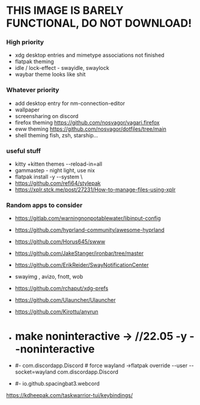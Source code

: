 # THIS IMAGE IS BARELY FUNCTIONAL, DO NOT DOWNLOAD!

### High priority
- xdg desktop entries and mimetype associations not finished
- flatpak theming
- idle / lock-effect - swayidle, swaylock
- waybar theme looks like shit

### Whatever priority
- add desktop entry for nm-connection-editor
- wallpaper
- screensharing on discord
- firefox theming https://github.com/nosvagor/vagari.firefox
- eww theming https://github.com/nosvagor/dotfiles/tree/main
- shell theming fish, zsh, starship...

### useful stuff
- kitty +kitten themes --reload-in=all
- gammastep - night light, use nix
- flatpak install -y --system \\
- https://github.com/refi64/stylepak
- https://xplr.stck.me/post/27231/How-to-manage-files-using-xplr

### Random apps to consider
- https://gitlab.com/warningnonpotablewater/libinput-config
- https://github.com/hyprland-community/awesome-hyprland
- https://github.com/Horus645/swww
- https://github.com/JakeStanger/ironbar/tree/master
- https://github.com/ErikReider/SwayNotificationCenter
- swayimg , avizo, fnott, wob
- https://github.com/rchaput/xdg-prefs
- https://github.com/Ulauncher/Ulauncher
- https://github.com/Kirottu/anyrun

-  # make noninteractive ->  //22.05 -y --noninteractive
-  #- com.discordapp.Discord # force wayland ->flatpak override --user --socket=wayland com.discordapp.Discord
-  #- io.github.spacingbat3.webcord

https://kdheepak.com/taskwarrior-tui/keybindings/

